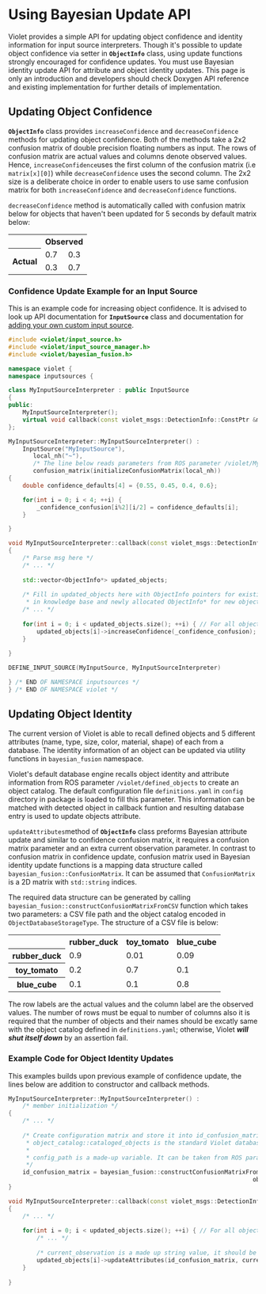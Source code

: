 # Using Bayesian Update API

Violet provides a simple API for updating object confidence and identity information for input source interpreters. Though it's possible to update object confidence via setter in **`ObjectInfo`** class, using update functions strongly encouraged for confidence updates. You must use Bayesian identity update API for attribute and object identity updates. This page is only an introduction and developers should check Doxygen API reference and existing implementation for further details of implementation.

## Updating Object Confidence

**`ObjectInfo`** class provides `increaseConfidence` and `decreaseConfidence` methods for updating object confidence. Both of the methods take a 2x2 confusion matrix of double precision floating numbers as input.  The rows of confusion matrix are actual values and columns denote observed values. Hence, `increaseConfidence`uses the first column of the confusion matrix (i.e `matrix[x][0]`) while `decreaseConfidence` uses the second column. The 2x2 size is a deliberate choice in order to enable users to use same confusion matrix for both `increaseConfidence` and `decreaseConfidence` functions.

`decreaseConfidence` method is automatically called with confusion matrix below for objects that haven't been updated for 5 seconds by default matrix below:

<table>
<tr>
	<th style="border: 0;"></th><th colspan="3">Observed</th>
</tr>
<tr>
	<th rowspan="2">Actual</th>
	<td>0.7</td><td>0.3</td>
</tr>
<tr>
	<td>0.3</td><td>0.7</td>
</tr>
</table>
 
### Confidence Update Example for an Input Source
This is an example code for increasing object confidence. It is advised to look up API documentation for  **`InputSource`** class and documentation for  [adding your own custom input source](adding_input_sources.md).

```c++
#include <violet/input_source.h>
#include <violet/input_source_manager.h>
#include <violet/bayesian_fusion.h>

namespace violet {
namespace inputsources {

class MyInputSourceInterpreter : public InputSource
{
public:
    MyInputSourceInterpreter();
    virtual void callback(const violet_msgs::DetectionInfo::ConstPtr &msg);
};

MyInputSourceInterpreter::MyInputSourceInterpreter() : 
	InputSource("MyInputSource"),
       local_nh("~"),
       /* The line below reads parameters from ROS parameter /violet/MyInputSource/confusion_matrix */
       confusion_matrix(initializeConfusionMatrix(local_nh)) 
{
    double confidence_defaults[4] = {0.55, 0.45, 0.4, 0.6};

    for(int i = 0; i < 4; ++i) {
        _confidence_confusion[i%2][i/2] = confidence_defaults[i];
    }

}

void MyInputSourceInterpreter::callback(const violet_msgs::DetectionInfo::ConstPtr &msg) 
{
	/* Parse msg here */
	/* ... */
		
	std::vector<ObjectInfo*> updated_objects;
	
	/* Fill in updated_objects here with ObjectInfo pointers for existing objects
	 * in knowledge base and newly allocated ObjectInfo* for new objects */
	/* ... */
	
	for(int i = 0; i < updated_objects.size(); ++i) { // For all objects which are found in msg
		updated_objects[i]->increaseConfidence(_confidence_confusion); // Increase confidence
	}
	
}

DEFINE_INPUT_SOURCE(MyInputSource, MyInputSourceInterpreter)

} /* END OF NAMESPACE inputsources */
} /* END OF NAMESPACE violet */
```

## Updating Object Identity

The current version of Violet is able to recall defined objects and 5 different attributes (name, type, size, color, material, shape) of each from a database. The identity information of an object can be updated via utility functions in `bayesian_fusion` namespace.

Violet's default database engine recalls object identity and attribute information from ROS parameter `/violet/defined_objects` to create an object catalog. The default configuration file `definitions.yaml` in `config` directory in package is loaded to fill this parameter.  This information can be matched with detected object in callback funtion and resulting database entry is used to update objects attribute. 

`updateAttributes`method of **`ObjectInfo`** class preforms Bayesian attribute update and similar to confidence confusion matrix, it requires a confusion matrix parameter and an extra current observation parameter. In contrast to confusion matrix in confidence update, confusion matrix used in Bayesian identity update functions is a mapping data structure called `bayesian_fusion::ConfusionMatrix`. It can be assumed that `ConfusionMatrix` is a 2D matrix with `std::string` indices.

The required data structure can be generated by calling `bayesian_fusion::constructConfusionMatrixFromCSV` function which takes two parameters: a CSV file path and the object catalog encoded in `ObjectDatabaseStorageType`. The structure of a CSV file is below:

<table>
<tr>
	<th style="border: 0;"></th>
	<th>rubber_duck</th>
	<th>toy_tomato</th>
	<th>blue_cube</th>
</tr>
<tr>
	<th>rubber_duck</th>
	<td>0.9</td><td>0.01</td><td>0.09</td>
</tr>
<tr>
	<th>toy_tomato</th>
	<td>0.2</td><td>0.7</td><td>0.1</td>
</tr>
<tr>
	<th>blue_cube</th>
	<td>0.1</td><td>0.1</td><td>0.8</td>
</tr>
</table>

The row labels are the actual values and the column label are the observed values. The number of rows must be equal to number of columns also it is required that the number of objects and their names should be excatly same with the object catalog defined in `definitions.yaml`; otherwise, Violet _**will shut itself down**_  by an assertion fail.

### Example Code for Object Identity Updates

This examples builds upon previous example of confidence update, the lines below are addition to constructor and callback methods.


```c++
MyInputSourceInterpreter::MyInputSourceInterpreter() : 
	/* member initialization */
{
    /* ... */
    
    /* Create configuration matrix and store it into id_confusion_matrix member of MyInputSourceInterpreter
     * object_catalog::cataloged_objects is the standard Violet database that is read from ROS parameter server
     *
     * config_path is a made-up variable. It can be taken from ROS parameter server as a parameter.
     */
    id_confusion_matrix = bayesian_fusion::constructConfusionMatrixFromCSV(config_path + "my_confusion_matrix.csv",
    															     object_catalog::cataloged_objects);
}

void MyInputSourceInterpreter::callback(const violet_msgs::DetectionInfo::ConstPtr &msg) 
{
	/* ... */
	
	for(int i = 0; i < updated_objects.size(); ++i) { // For all objects which are found in msg
		/* ... */
		
		/* current_observation is a made up string value, it should be parsed/inferred from msg */
		updated_objects[i]->updateAttributes(id_confusion_matrix, current_observation);
	}
	
}
```

